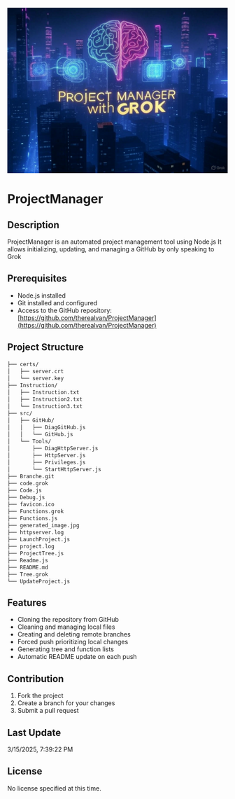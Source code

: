 ![Generated Image](./generated_image.jpg)

# ProjectManager

## Description
ProjectManager is an automated project management tool using Node.js
It allows initializing, updating, and managing a GitHub by only speaking to Grok

## Prerequisites
- Node.js installed
- Git installed and configured
- Access to the GitHub repository: [https://github.com/therealvan/ProjectManager](https://github.com/therealvan/ProjectManager)

## Project Structure
```
├── certs/
│   ├── server.crt
│   └── server.key
├── Instruction/
│   ├── Instruction.txt
│   ├── Instruction2.txt
│   └── Instruction3.txt
├── src/
│   ├── GitHub/
│   │   ├── DiagGitHub.js
│   │   └── GitHub.js
│   └── Tools/
│       ├── DiagHttpServer.js
│       ├── HttpServer.js
│       ├── Privileges.js
│       └── StartHttpServer.js
├── Branche.git
├── code.grok
├── Code.js
├── Debug.js
├── favicon.ico
├── Functions.grok
├── Functions.js
├── generated_image.jpg
├── httpserver.log
├── LaunchProject.js
├── project.log
├── ProjectTree.js
├── Readme.js
├── README.md
├── Tree.grok
└── UpdateProject.js
```

## Features
- Cloning the repository from GitHub
- Cleaning and managing local files
- Creating and deleting remote branches
- Forced push prioritizing local changes
- Generating tree and function lists
- Automatic README update on each push

## Contribution
1. Fork the project
2. Create a branch for your changes
3. Submit a pull request

## Last Update
3/15/2025, 7:39:22 PM

## License
No license specified at this time.
